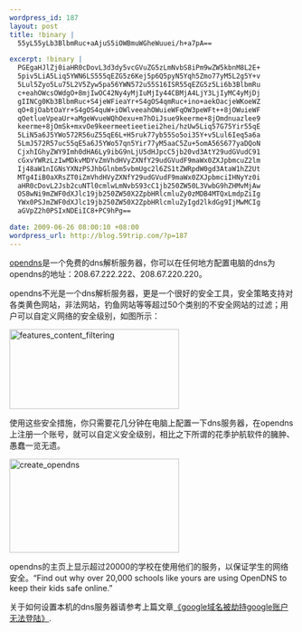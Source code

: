 ```yaml
--- 
wordpress_id: 187
layout: post
title: !binary |
  55yL55yLb3BlbmRuc+aAjuS5iOWBmuWGheWuuei/h+a7pA==

excerpt: !binary |
  PGEgaHJlZj0iaHR0cDovL3d3dy5vcGVuZG5zLmNvbS8iPm9wZW5kbnM8L2E+
  5piv5LiA5Liq5YWN6LS555qEZG5z6Kej5p6Q5pyN5Yqh5Zmo77yM5L2g5Y+v
  5Lul5Zyo5Lu75L2V5Zyw5pa56YWN572u55S16ISR55qEZG5z5Li6b3BlbmRu
  c+eahOWcsOWdgO+8mjIwOC42Ny4yMjIuMjIy44CBMjA4LjY3LjIyMC4yMjDj
  gIINCg0Kb3BlbmRuc+S4jeWFieaYr+S4gOS4qmRuc+ino+aekOacjeWKoeWZ
  qO+8jOabtOaYr+S4gOS4quW+iOWlveeahOWuieWFqOW3peWFt++8jOWuieWF
  qOetlueVpeaUr+aMgeWvueWQhOexu+m7hOiJsue9keerme+8jOmdnuazlee9
  keerme+8jOmSk+mxvOe9keermeetieetiei2hei/hzUw5Liq57G75Yir55qE
  5LiN5a6J5YWo572R56uZ55qE6L+H5ruk77yb55So5oi35Y+v5Lul6Ieq5a6a
  5LmJ572R57uc55qE5a6J5YWo57qn5Yir77yM5aaC5Zu+5omA56S677yaDQoN
  CjxhIGhyZWY9Imh0dHA6Ly9ibG9nLjU5dHJpcC5jb20vd3AtY29udGVudC91
  cGxvYWRzLzIwMDkvMDYvZmVhdHVyZXNfY29udGVudF9maWx0ZXJpbmcuZ2lm
  Ij48aW1nIGNsYXNzPSJhbGlnbm5vbmUgc2l6ZS1tZWRpdW0gd3AtaW1hZ2Ut
  MTg4IiB0aXRsZT0iZmVhdHVyZXNfY29udGVudF9maWx0ZXJpbmciIHNyYz0i
  aHR0cDovL2Jsb2cuNTl0cmlwLmNvbS93cC1jb250ZW50L3VwbG9hZHMvMjAw
  OS8wNi9mZWF0dXJlc19jb250ZW50X2ZpbHRlcmluZy0zMDB4MTQxLmdpZiIg
  YWx0PSJmZWF0dXJlc19jb250ZW50X2ZpbHRlcmluZyIgd2lkdGg9IjMwMCIg
  aGVpZ2h0PSIxNDEiIC8+PC9hPg==

date: 2009-06-26 08:00:10 +08:00
wordpress_url: http://blog.59trip.com/?p=187
---
```

<a href="http://www.opendns.com/">opendns</a>是一个免费的dns解析服务器，你可以在任何地方配置电脑的dns为opendns的地址：208.67.222.222、208.67.220.220。

opendns不光是一个dns解析服务器，更是一个很好的安全工具，安全策略支持对各类黄色网站，非法网站，钓鱼网站等等超过50个类别的不安全网站的过滤；用户可以自定义网络的安全级别，如图所示：

<a href="http://pipablog.tk/wp-content/uploads/2009/06/features_content_filtering.gif"><img class="alignnone size-medium wp-image-188" title="features_content_filtering" src="http://pipablog.tk/wp-content/uploads/2009/06/features_content_filtering-300x141.gif" alt="features_content_filtering" width="300" height="141" /></a>
<!--more-->
使用这些安全措施，你只需要花几分钟在电脑上配置一下dns服务器，在opendns上注册一个账号，就可以自定义安全级别，相比之下所谓的花季护航软件的臃肿、愚蠢一览无遗。

<a href="http://pipablog.tk/wp-content/uploads/2009/06/create_opendns.GIF"><img class="aligncenter size-medium wp-image-191" title="create_opendns" src="http://pipablog.tk/wp-content/uploads/2009/06/create_opendns-300x166.GIF" alt="create_opendns" width="300" height="166" /></a>

opendns的主页上显示超过20000的学校在使用他们的服务，以保证学生的网络安全。“Find out why over 20,000 schools like yours are using OpenDNS to keep their kids safe online.”

关于如何设置本机的dns服务器请参考上篇文章<a href="../archives/174">《google域名被劫持google账户无法登陆》</a>.

